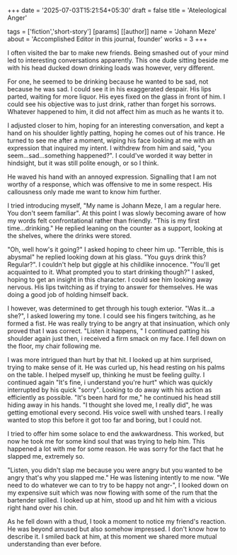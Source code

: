 +++
date = '2025-07-03T15:21:54+05:30'
draft = false
title = 'Ateleological Anger'

tags = ['fiction','short-story']
[params]
    [[author]]
        name = 'Johann Meze'
        about = 'Accomplished Editor in this journal, founder'
        works = 3
+++

I often visited the bar to make new friends. Being smashed out of your mind led to interesting conversations apparently. This one dude sitting beside me with his head ducked down drinking loads was however, very different. 

For one, he seemed to be drinking because he wanted to be sad, not because he was sad. I could see it in his exaggerated despair. His lips parted, waiting for more liquor. His eyes fixed on the glass in front of him. I could see his objective was to just drink, rather than forget his sorrows. Whatever happened to him, it did not affect him as much as he wants it to.

I adjusted closer to him, hoping for an interesting conversation, and kept a hand on his shoulder lightly patting, hoping he comes out of his trance. He turned to see me after a moment, wiping his face looking at me with an expression that inquired my intent. I withdrew from him and said, "you seem...sad...something happened?". I could've worded it way better in hindsight, but it was still polite enough, or so I think. 

He waved his hand with an annoyed expression. Signalling that I am not worthy of a response, which was offensive to me in some respect. His callousness only made me want to know him further.

I tried introducing myself, "My name is Johann Meze, I am a regular here. You don't seem familiar". At this point I was slowly becoming aware of how my words felt confrontational rather than friendly. "This is my first time...drinking." He replied leaning on the counter as a support, looking at the shelves, where the drinks were stored.

"Oh, well how's it going?" I asked hoping to cheer him up. "Terrible, this is abysmal" he replied looking down at his glass. "You guys drink this? Regular?". I couldn't help but giggle at his childlike innocence. "You'll get acquainted to it. What prompted you to start drinking though?" I asked, hoping to get an insight in this character. I could see him looking away nervous. His lips twitching as if trying to answer for themselves. He was doing a good job of holding himself back. 

I however, was determined to get through his tough exterior. "Was it...a she?", I asked lowering my tone. I could see his fingers twitching, as he formed a fist. He was really trying to be angry at that insinuation, which only proved that I was correct. "Listen it happens, " I continued patting his shoulder again just then, i received a firm smack on my face. I fell down on the floor, my chair following me.

I was more intrigued than hurt by that hit. I looked up at him surprised, trying to make sense of it. He was curled up, his head resting on his palms on the table. I helped myself up, thinking he must be feeling guilty. I continued again "It's fine, i understand you're hurt" which was quickly interrupted by his quick "sorry". Looking to do away with his action as efficiently as possible. "It's been hard for me," he continued his head still hiding away in his hands. "I thought she loved me, I really did", he was getting emotional every second. His voice swell with unshed tears. I really wanted to stop this before it got too far and boring, but I could not.

I tried to offer him some solace to end the awkwardness. This worked, but now he took me for some kind soul that was trying to help him. This happened a lot with me for some reason. He was sorry for the fact that he slapped me, extremely so. 

"Listen, you didn't slap me because you were angry but you wanted to be angry that's why you slapped me." He was listening intently to me now. "We need to do whatever we can to try to be happy not angr-", I looked down on my expensive suit which was now flowing with some of the rum that the bartender spilled. I looked up at him, stood up and hit him with a vicious right hand over his chin. 

As he fell down with a thud, I took a moment to notice my friend's reaction. He was beyond amused but also somehow impressed. I don't know how to describe it. I smiled back at him, at this moment we shared more mutual understanding than ever before.